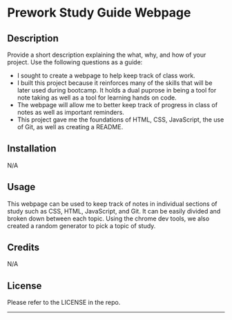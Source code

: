# Prework Study Guide Webpage

## Description

Provide a short description explaining the what, why, and how of your project. Use the following questions as a guide:

- I sought to create a webpage to help keep track of class work. 
- I built this project because it reinforces many of the skills that will be later used during bootcamp. It holds a dual puprose in being a tool for note taking as well as a tool for learning hands on code.
- The webpage will allow me to better keep track of progress in class of notes as well as important reminders.
- This project gave me the foundations of HTML, CSS, JavaScript, the use of Git, as well as creating a README.


## Installation

N/A

## Usage

This webpage can be used to keep track of notes in individual sections of study such as CSS, HTML, JavaScript, and Git. It can be easily divided and broken down between each topic. Using the chrome dev tools, we also created a random generator to pick a topic of study.


## Credits

N/A

## License

Please refer to the LICENSE in the repo.

---

